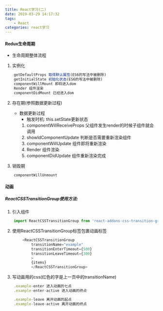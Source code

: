 ```yaml
---
title: React学习(二)
date: 2019-03-29 14:17:32
tags:
	- React
categories: react学习
---
```

#### Redux生命周期
- 生命周期整体流程

1. 实例化

```javascript
    getDefaultProps 取得默认属性(ES6的写法中被删除)
    getInitialState 初始化状态(ES6的写法中被删除)
    componentWillMount 即将进入dom
    Render 组件渲染
    componentDidMount 已经进入dom
```

2. 存在期(参照数据更新过程)
    - 数据更新过程
      - 触发时机: this.setState更新状态
      1. componentWillReceiveProps 父组件发生render的时候子组件就会调用
      2. showldComponentUpdate 判断是否需要重新渲染组件
      3. componentWillUpdate 组件即将重新渲染
      4. Render 组件渲染
      5. componentDidUpdate 组件重新渲染完成

3. 销毁期
```javascript
    componentWillUnmount
```

#### 动画

##### ReactCSSTransitionGroup使用方法:

1. 引入组件
```javascript
    import ReactCSSTransitionGroup from 'react-addons-css-transition-group'
```
2. 使用ReactCSSTransitionGroup标签包裹动画标签
```javascript
        <ReactCSSTransitionGroup
            transitionName="example"
            transitionEnterTimeout={500}
            transitionLeaveTimeout={300}
            >
            {items}
            </ReactCSSTransitionGroup>
```
3. 写动画用的css(红色的字是上一页中的transitionName)

```javascript
    .example-enter 进入动画的七点
    .example-enter-active 进入动画的终点

    .example-leave 离开动画的起点
    .example-leave-active 离开动画的终点
```